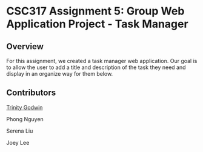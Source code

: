 # CSC317 Assignment 5: Group Web Application Project - Task Manager

## Overview

For this assignment, we created a task manager web application. Our goal is to allow the user to add a title and description of the task they need and display in an organize way for
them below. 

## Contributors

 [Trinity Godwin](https://github.com/CommNs)<br/>

Phong Nguyen 

Serena Liu 

Joey Lee
